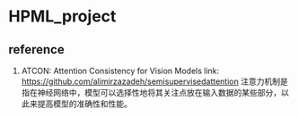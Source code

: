 # HPML_project
## reference
1. ATCON: Attention Consistency for Vision Models
link: https://github.com/alimirzazadeh/semisupervisedattention
注意力机制是指在神经网络中，模型可以选择性地将其关注点放在输入数据的某些部分，以此来提高模型的准确性和性能。
